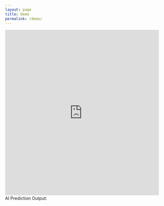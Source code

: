 ```yaml
---
layout: page
title: Demo
permalink: /demo/
---
```


<iframe title="TAB1" width="100%" height="541.25" src="https://app.fabric.microsoft.com/reportEmbed?reportId=a70e6e98-d2ec-4cbe-bfb8-0706a4f7bf0b&autoAuth=true&ctid=45f26ee5-f134-439e-bc93-e6c7e33d61c2" frameborder="0" allowFullScreen="true"></iframe> 
  
  <div>AI Prediction Output: <div id="output"></div> </div>

  <script>
  fetch('https://choice-mudfish-excited.ngrok-free.app/execute', {
    method: 'GET',
    headers: {
      'ngrok-skip-browser-warning': '1',
    }
  })
          .then(response => {
            if (!response.ok) {
              throw new Error('Network response was not ok');
            }
            return response.text();
          })
          .then(data => {
            console.log(data);
            document.getElementById('output').innerText = data;
          })
          .catch(error => {
            console.error('Error:', error);
            document.getElementById('output').innerText = 'Error fetching data';
          });
</script>
